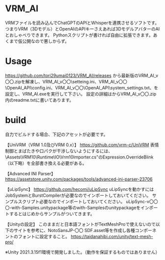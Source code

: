 # VRM_AI
VRMファイルを読み込んでChatGPTのAPIとWhisperを連携させるソフトです。
つまりVRM（3Dモデル）とOpenAIのAPIキーさえあれば3DモデルアバターのAIとおしゃべりできます。
Pythonスクリプトが書ければ自由に拡張できます。あくまで仮公開なので悪しからず。

# Usage
https://github.com/tori29umai0123/VRM_AI/releases
から最新版のVRM_AI_v〇〇.zipを解凍し、VRM_AI_v〇〇\setteing.ini、VRM_AI_v〇〇\OpenAI_API\config.ini、VRM_AI_v〇〇\OpenAI_API\system_settings.txt、を設定し、VRM_AI.exeを実行して下さい。
設定の詳細はからVRM_AI_v〇〇.zip内のreadme.txtに書いてあります。

# build
自力でビルドする場合、下記のアセットが必要です。

【UniVRM（VRM 1.0及びVRM 0.x）】
https://github.com/vrm-c/UniVRM
表情制御とまばたきや口パクが干渉しないようにするには、\Assets\VRM10\Runtime\IO\Vrm10Importer.cs"のExpression.OverrideBlink（以下略）を全部書き換える必要がある。

【Advanced INI Parser】
https://assetstore.unity.com/packages/tools/advanced-ini-parser-23706

【uLipSync】
https://github.com/hecomi/uLipSync
uLipSyncを動かすにはJobSystemとBurstCompilerが必要なのでインポートしておいてください。
サンプルスクリプト必要なのでインポートしておいてください。
 uLipSync-v〇〇〇-with-Samples.unitypackage等のwith-Samplesのunitypackageをインポートするとはじめからサンプルがついてきます。

【Unityの設定】
このままだと日本語フォントがTextMeshProで使えないので以下のサイトを参考に、NotoSansJP-〇〇 SDF.asset等を作成し各種コンポーネントのフォントに設定すること。 
https://taidanahibi.com/unity/text-mesh-pro/

※Unity 2021.3.15f1環境で開発しました。（動作を保証するものではありません）
